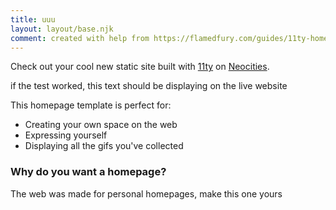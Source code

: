 ```yaml
---
title: uuu
layout: layout/base.njk
comment: created with help from https://flamedfury.com/guides/11ty-homepage-neocities/
---
```


Check out your cool new static site built with
  [11ty](https://11ty.dev) on
  [Neocities](https://neocities.org/).

if the test worked, this text should be displaying on the live website

This homepage template is perfect for:

 - Creating your own space on the web
 - Expressing yourself
 - Displaying all the gifs you've collected

### Why do you want a homepage?
The web was made for personal homepages, make this one yours